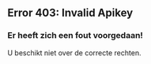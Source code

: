 ## Error 403: Invalid Apikey

### Er heeft zich een fout voorgedaan!

U beschikt niet over de correcte rechten.
